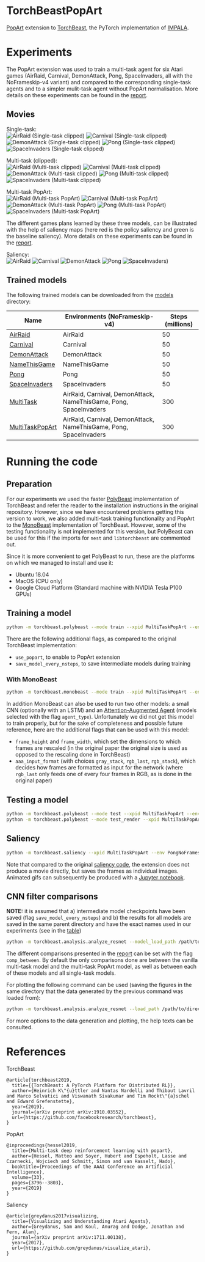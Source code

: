 # TorchBeastPopArt
[PopArt](https://arxiv.org/abs/1809.04474) extension to [TorchBeast](https://github.com/facebookresearch/torchbeast), the PyTorch implementation of [IMPALA](https://github.com/deepmind/scalable_agent).

# Experiments
The PopArt extension was used to train a multi-task agent for six Atari games (AirRaid, Carnival, DemonAttack, Pong, SpaceInvaders, all with the NoFrameskip-v4 variant) and compared to the corresponding single-task agents and to a simpler mulit-task agent without PopArt normalisation. More details on these experiments can be found in the [report](results/report.pdf).

## Movies

Single-task:  
![AirRaid (Single-task clipped)](movies/AirRaid_050009600_AirRaidNoFrameskip-v4.gif)
![Carnival (Single-task clipped)](movies/Carnival_050002560_CarnivalNoFrameskip-v4.gif)
![DemonAttack (Single-task clipped)](movies/DemonAttack_050001280_DemonAttackNoFrameskip-v4.gif)
![Pong (Single-task clipped)](movies/Pong_050013440_PongNoFrameskip-v4.gif)
![SpaceInvaders (Single-task clipped)](movies/SpaceInvaders_050001280_SpaceInvadersNoFrameskip-v4.gif)
  
Multi-task (clipped):  
![AirRaid (Multi-task clipped)](movies/MultiTask_300014720_AirRaidNoFrameskip-v4.gif)
![Carnival (Multi-task clipped)](movies/MultiTask_300014720_CarnivalNoFrameskip-v4.gif)
![DemonAttack (Multi-task clipped)](movies/MultiTask_300014720_DemonAttackNoFrameskip-v4.gif)
![Pong (Multi-task clipped)](movies/MultiTask_300014720_PongNoFrameskip-v4.gif)
![SpaceInvaders (Multi-task clipped)](movies/MultiTask_300014720_SpaceInvadersNoFrameskip-v4.gif)
  
Multi-task PopArt:  
![AirRaid (Multi-task PopArt)](movies/MultiTaskPopart_300010240_AirRaidNoFrameskip-v4.gif)
![Carnival (Multi-task PopArt)](movies/MultiTaskPopart_300010240_CarnivalNoFrameskip-v4.gif)
![DemonAttack (Multi-task PopArt)](movies/MultiTaskPopart_300010240_DemonAttackNoFrameskip-v4.gif)
![Pong (Multi-task PopArt)](movies/MultiTaskPopart_300010240_PongNoFrameskip-v4.gif)
![SpaceInvaders (Multi-task PopArt)](movies/MultiTaskPopart_300010240_SpaceInvadersNoFrameskip-v4.gif)

The different games plans learned by these three models, can be illustrated with the help of saliency maps (here red is the policy saliency and green is the baseline saliency). More details on these experiments can be found in the [report](results/report.pdf).

Saliency:  
![AirRaid](movies/Saliency_AirRaidNoFrameskip-v4.gif)
![Carnival](movies/Saliency_CarnivalNoFrameskip-v4.gif)
![DemonAttack](movies/Saliency_DemonAttackNoFrameskip-v4.gif)
![Pong](movies/Saliency_PongNoFrameskip-v4.gif)
![SpaceInvaders)](movies/Saliency_SpaceInvadersNoFrameskip-v4.gif)


## Trained models
The following trained models can be downloaded from the [models](models/) directory:

| Name | Environments (NoFrameskip-v4) | Steps (millions) |
| ---- |------------- | ---------------- |
| [AirRaid](models/AirRaid) | AirRaid | 50 |
| [Carnival](models/Carnival) | Carnival  | 50 |
| [DemonAttack](models/DemonAttack) | DemonAttack | 50 |
| [NameThisGame](models/NameThisGame) | NameThisGame | 50 |
| [Pong](models/Pong) | Pong | 50 |
| [SpaceInvaders](models/SpaceInvaders) | SpaceInvaders | 50 |
| [MultiTask](models/MultiTask) | AirRaid, Carnival, DemonAttack, NameThisGame, Pong, SpaceInvaders | 300 |
| [MultiTaskPopArt](models/MultiTaskPopArt) | AirRaid, Carnival, DemonAttack, NameThisGame, Pong, SpaceInvaders | 300 |


# Running the code
## Preparation
For our experiments we used the faster [PolyBeast](https://github.com/facebookresearch/torchbeast#faster-version-polybeast) implementation of TorchBeast and refer the reader to the installation instructions in the original repository. However, since we have encountered problems getting this version to work, we also added multi-task training functionality and PopArt to the [MonoBeast](https://github.com/facebookresearch/torchbeast#getting-started-monobeast) implementation of TorchBeast. However, some of the testing functionality is not implemented for this version, but PolyBeast can be used for this if the imports for `nest` and `libtorchbeast` are commented out.

Since it is more convenient to get PolyBeast to run, these are the platforms on which we managed to install and use it:
- Ubuntu 18.04
- MacOS (CPU only)
- Google Cloud Platform (Standard machine with NVIDIA Tesla P100 GPUs)

## Training a model
```bash
python -m torchbeast.polybeast --mode train --xpid MultiTaskPopArt --env AirRaidNoFrameskip-v4,CarnivalNoFrameskip-v4,DemonAttackNoFrameskip-v4,NameThisGameNoFrameskip-v4,PongNoFrameskip-v4,SpaceInvadersNoFrameskip-v4 --total_steps 300000000 --use_popart
```
There are the following additional flags, as compared to the original TorchBeast implementation:
- `use_popart`, to enable to PopArt extension
- `save_model_every_nsteps`, to save intermediate models during training

### With MonoBeast
```bash
python -m torchbeast.monobeast --mode train --xpid MultiTaskPopArt --env AirRaidNoFrameskip-v4,CarnivalNoFrameskip-v4,DemonAttackNoFrameskip-v4,NameThisGameNoFrameskip-v4,PongNoFrameskip-v4,SpaceInvadersNoFrameskip-v4 --total_steps 300000000 --use_popart
```

In addition MonoBeast can also be used to run two other models: a small CNN (optionally with an LSTM) and an [Attention-Augmented Agent](https://arxiv.org/abs/1906.02500) (models selected with the flag `agent_type`). Unfortunately we did not get this model to train properly, but for the sake of completeness and possible future reference, here are the additional flags that can be used with this model:
- `frame_height` and `frame_width`, which set the dimensions to which frames are rescaled (in the original paper the original size is used as opposed to the rescaling done in TorchBeast)
- `aaa_input_format` (with choices `gray_stack`, `rgb_last`, `rgb_stack`), which decides how frames are formatted as input for the network (where `rgb_last` only feeds one of every four frames in RGB, as is done in the original paper)

## Testing a model
```bash
python -m torchbeast.polybeast --mode test --xpid MultiTaskPopArt --env PongNoFrameskip-v4 --savedir=./models
python -m torchbeast.polybeast --mode test_render --xpid MultiTaskPopArt --env PongNoFrameskip-v4 --savedir=./models
```

## Saliency
```bash
python -m torchbeast.saliency --xpid MultiTaskPopArt --env PongNoFrameskip-v4 --first_frame 0 --num_frames 100 --savedir=./models
```
Note that compared to the original [saliency code](https://github.com/greydanus/visualize_atari), the extension does not produce a movie directly, but saves the frames as individual images. Animated gifs can subsequently be produced with a [Jupyter notebook](results/movies.ipynb).

## CNN filter comparisons
**NOTE:** it is assumed that a) intermediate model checkpoints have been saved (flag `save_model_every_nsteps`) and b) the results for all models are saved in the same parent directory and have the exact names used in our experiments (see in the [table](https://github.com/aluscher/torchbeastpopart#trained-models))
```bash
python -m torchbeast.analysis.analyze_resnet --model_load_path /path/to/directory --mode filter_comp --comp_num_models 10
```
The different comparisons presented in the [report](results/report.pdf) can be set with the flag `comp_between`. By default the only comparisons done are between the vanilla multi-task model and the multi-task PopArt model, as well as between each of these models and all single-task models.

For plotting the following command can be used (saving the figures in the same directory that the data generated by the previous command was loaded from):
```bash
python -m torchbeast.analysis.analyze_resnet --load_path /path/to/directory --mode filter_comp_plot --save_figures
```
For more options to the data generation and plotting, the help texts can be consulted.

# References
TorchBeast
```
@article{torchbeast2019,
  title={{TorchBeast: A PyTorch Platform for Distributed RL}},
  author={Heinrich K\"{u}ttler and Nantas Nardelli and Thibaut Lavril and Marco Selvatici and Viswanath Sivakumar and Tim Rockt\"{a}schel and Edward Grefenstette},
  year={2019},
  journal={arXiv preprint arXiv:1910.03552},
  url={https://github.com/facebookresearch/torchbeast},
}
```

PopArt
```
@inproceedings{hessel2019,
  title={Multi-task deep reinforcement learning with popart},
  author={Hessel, Matteo and Soyer, Hubert and Espeholt, Lasse and Czarnecki, Wojciech and Schmitt, Simon and van Hasselt, Hado},
  booktitle={Proceedings of the AAAI Conference on Artificial Intelligence},
  volume={33},
  pages={3796--3803},
  year={2019}
}
```

Saliency
```
@article{greydanus2017visualizing,
  title={Visualizing and Understanding Atari Agents},
  author={Greydanus, Sam and Koul, Anurag and Dodge, Jonathan and Fern, Alan},
  journal={arXiv preprint arXiv:1711.00138},
  year={2017},
  url={https://github.com/greydanus/visualize_atari},
}
```
